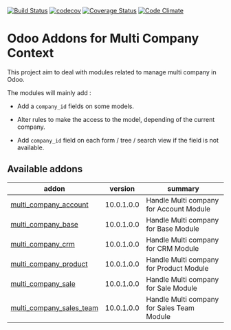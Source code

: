 [![Build Status](https://travis-ci.org/odoo-cae/odoo-addons-multi-company.svg?branch=12.0)](https://travis-ci.org/odoo-cae/odoo-addons-multi-company)
[![codecov](https://codecov.io/gh/odoo-cae/odoo-addons-multi-company/branch/12.0/graph/badge.svg)](https://codecov.io/gh/odoo-cae/odoo-addons-multi-company)
[![Coverage Status](https://coveralls.io/repos/github/odoo-cae/odoo-addons-multi-company/badge.svg?branch=12.0)](https://coveralls.io/r/odoo-cae/odoo-addons-multi-company?branch=12.0)
[![Code Climate](https://codeclimate.com/github/odoo-cae/odoo-addons-multi-company/badges/gpa.svg)](https://codeclimate.com/github/odoo-cae/odoo-addons-multi-company)


Odoo Addons for Multi Company Context
=====================================

This project aim to deal with modules related to manage multi company in Odoo.

The modules will mainly add :

* Add a ```company_id``` fields on some models.

* Alter rules to make the access to the model, depending of the current company.

* Add ```company_id``` field on each form / tree / search view if the field
  is not available.

[//]: # (addons)

Available addons
----------------
addon | version | summary
--- | --- | ---
[multi_company_account](multi_company_account/) | 10.0.1.0.0 | Handle Multi company for Account Module
[multi_company_base](multi_company_base/) | 10.0.1.0.0 | Handle Multi company for Base Module
[multi_company_crm](multi_company_crm/) | 10.0.1.0.0 | Handle Multi company for CRM Module
[multi_company_product](multi_company_product/) | 10.0.1.0.0 | Handle Multi company for Product Module
[multi_company_sale](multi_company_sale/) | 10.0.1.0.0 | Handle Multi company for Sale Module
[multi_company_sales_team](multi_company_sales_team/) | 10.0.1.0.0 | Handle Multi company for Sales Team Module

[//]: # (end addons)
